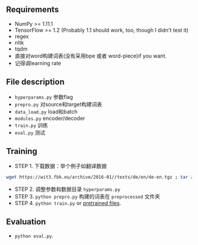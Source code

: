 ## Requirements
  * NumPy >= 1.11.1
  * TensorFlow >= 1.2 (Probably 1.1 should work, too, though I didn't test it)
  * regex
  * nltk
  * tqdm
  * 直接对word构建词表(没有采用bpe 或者 word-piece)if you want.
  * 记得调learning rate


## File description
  * `hyperparams.py` 参数flag
  * `prepro.py` 对source和target构建词表
  * `data_load.py` load和batch
  * `modules.py` encoder/decoder
  * `train.py` 训练
  * `eval.py` 测试

## Training
* STEP 1. 下载数据：举个例子如翻译数据 
```sh
wget https://wit3.fbk.eu/archive/2016-01//texts/de/en/de-en.tgz ; tar zxvf de-en.tgz; mv de-en corpora
```
* STEP 2. 调整参数和数据目录 `hyperparams.py` 
* STEP 3. `python prepro.py` 构建的词表在 `preprocessed` 文件夹
* STEP 4. `python train.py` or [pretrained files](https://www.dropbox.com/s/fo5wqgnbmvalwwq/logdir.zip?dl=0).

## Evaluation
  * `python eval.py`.

